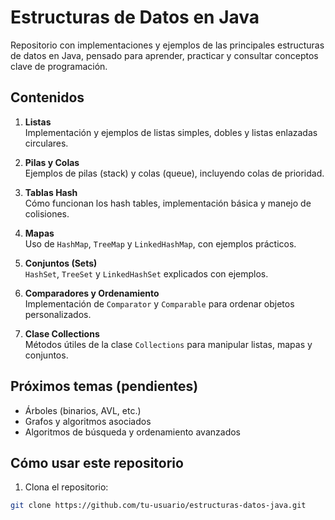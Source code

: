 # Estructuras de Datos en Java

Repositorio con implementaciones y ejemplos de las principales estructuras de datos en Java, pensado para aprender, practicar y consultar conceptos clave de programación.

## Contenidos

1. **Listas**  
   Implementación y ejemplos de listas simples, dobles y listas enlazadas circulares.

2. **Pilas y Colas**  
   Ejemplos de pilas (stack) y colas (queue), incluyendo colas de prioridad.

3. **Tablas Hash**  
   Cómo funcionan los hash tables, implementación básica y manejo de colisiones.

4. **Mapas**  
   Uso de `HashMap`, `TreeMap` y `LinkedHashMap`, con ejemplos prácticos.

5. **Conjuntos (Sets)**  
   `HashSet`, `TreeSet` y `LinkedHashSet` explicados con ejemplos.

6. **Comparadores y Ordenamiento**  
   Implementación de `Comparator` y `Comparable` para ordenar objetos personalizados.

7. **Clase Collections**  
   Métodos útiles de la clase `Collections` para manipular listas, mapas y conjuntos.

## Próximos temas (pendientes)  
- Árboles (binarios, AVL, etc.)  
- Grafos y algoritmos asociados  
- Algoritmos de búsqueda y ordenamiento avanzados  

## Cómo usar este repositorio

1. Clona el repositorio:  
```bash
git clone https://github.com/tu-usuario/estructuras-datos-java.git
